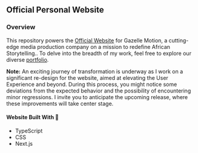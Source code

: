 ## Official Personal Website

### Overview

This repository powers the [Official Website](https://gazellemotion.github.io) for Gazelle Motion, a cutting-edge media production company on a mission to redefine African Storytelling.. To delve into the breadth of my work, feel free to explore our diverse [portfolio](https://gazellemotion.github.io/portfolio).

**Note:** An exciting journey of transformation is underway as I work on a significant re-design for the website, aimed at elevating the User Experience and beyond. During this process, you might notice some deviations from the expected behavior and the possibility of encountering minor regressions. I invite you to anticipate the upcoming release, where these improvements will take center stage.

#### Website Built With 🚀

- TypeScript
- CSS
- Next.js

